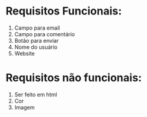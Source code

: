 # Requisitos Funcionais:
1. Campo para email
2. Campo para comentário
3. Botão para enviar
4. Nome do usuário
5. Website
# Requisitos não funcionais:
1. Ser feito em html
2. Cor
3. Imagem 